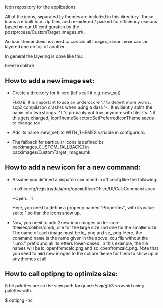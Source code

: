 Icon repository for the applications

All of the icons, separated by themes are included in this
directory. These icons are built into .zip files, and re-ordered /
packed for efficiency reasons based on our UI configuration by the
postprocess/CustomTarget_images.mk.

An icon theme does not need to contain all images, since these can be
layered one on top of another.

In general the layering is done like this:

<leaf theme>
breeze
colibre

How to add a new image set:
---------------------------

- Create a directory for it here (let's call it e.g. new_set)

  FIXME: It is important to use an underscore '_' to delimit more words.
         scp2 compilation crashes when using a dash '-'.
         It evidently splits the name into two strings.
   ^ It's probably not true anymore with filelists.
   ^ if this gets changed, IconThemeSelector::SetPreferredIconTheme needs to change too

- Add its name (new_set) to WITH_THEMES variable in configure.ac

- The fallback for particular icons is defined be packimages_CUSTOM_FALLBACK_1
  in packimages/CustomTarget_images.mk


How to add a new icon for a new command:
----------------------------------------

- Assume you defined a dispatch command in officecfg like the following:

  in officecfg/registry/data/org/openoffice/Office/UI/CalcCommands.xcu

    <node oor:name=".uno:OpenFromCalc" oor:op="replace">
        <prop oor:name="Label" oor:type="xs:string">
            <value xml:lang="en-US">~Open...</value>
        </prop>
        <prop oor:name="Properties" oor:type="xs:int">
            <value>1</value>
        </prop>
    </node>

  Here, you need to define a property named "Properties", with its value set
  to 1 so that the icons show up.

- Now, you need to add 2 new icon images under icon-themes/colibre/cmd/, one
  for the large size and one for the smaller size.  The name of each image
  must be lc_<command name>.png and sc_<command name>.png.  Here, the command
  name is the name given in the above .xcu file without the ".uno:" prefix and
  all its letters lower-cased.  In this example, the file names will be
  lc_openfromcalc.png and sc_openfromcalc.png.  Note that you need to add new
  images to the colibre theme for them to show up in any themes at all.

How to call optipng to optimize size:
---------------------------

8 bit palettes are on the slow path for quartz/svp/gtk3 so avoid using palettes with...

$ optipng -nc <file>
